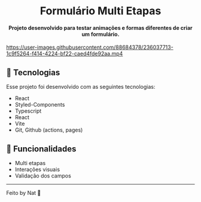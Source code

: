 <h1 align="center"> Formulário Multi Etapas </h1>

<h4 align="center">
  Projeto desenvolvido para testar animações e formas diferentes de criar um formulário.
</h4>

https://user-images.githubusercontent.com/88684378/236037713-1c9f5264-f414-4224-bf22-caed4fde92aa.mp4

## 🚀 Tecnologias

Esse projeto foi desenvolvido com as seguintes tecnologias:

- React
- Styled-Components
- Typescript
- React
- Vite
- Git, Github (actions, pages)

## 📄 Funcionalidades

- Multi etapas
- Interações visuais
- Validação dos campos

---

Feito by Nat :wave:
